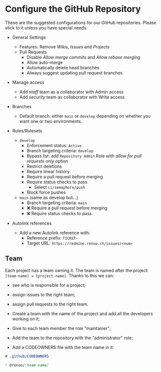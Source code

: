 # Configure the GitHub Repository

These are the suggested configurations for our GitHub repositories.
Please stick to it unless you have special needs.

* General Settings
  * Features: Remove *Wikis*, *Issues* and *Projects*
  * Pull Requests
    * Disable *Allow merge commits* and *Allow rebase merging*
    * Allow auto-merge
    * Automatically delete head branches
    * Always suggest updating pull request branches
* Manage access
  * Add *staff* team as a collaborator with Admin access
  * Add *security* team as collaborator with Write access
* Branches
  * Default branch: either `main` or `develop` depending on whether you want one or two environments.
* Rules/Rulesets
  * `develop`
    * Enforcement status: `Active`
    * Branch targeting criteria: `develop`
    * Bypass list: add `Repository Admin` Role with *allow for pull requests only* option
    * Restrict deletions
    * Require linear history
    * Require a pull request before merging
    * Require status checks to pass
        * Select `ci/semaphore/push`
    * Block force pushes
  * `main` (same as develop but...)
    * Branch targeting criteria: `main`
    * ❌ Require a pull request before merging
    * ❌ Require status checks to pass

* Autolink references
  * Add a new Autolink reference with:
    * Reference prefix: `TICKET-`
    * Target URL: `https://redmine.renuo.ch/issues/<num>`

## Team

Each project has a team owning it. The team is named after the project: `[team-name] = [project-name]`.
Thanks to this we can:

* see who is responsible for a project;
* assign issues to the right team;
* assign pull requests to the right team.

* Create a team with the name of the project and add all the developers working on it;
* Give to each team member the role "maintainer";
* Add the team to the repository with the "administrator" role;
* Add a CODEOWNERS file with the team name in it:

```markdown
# .github/CODEOWNERS

* @renuo/[team-name]
```
